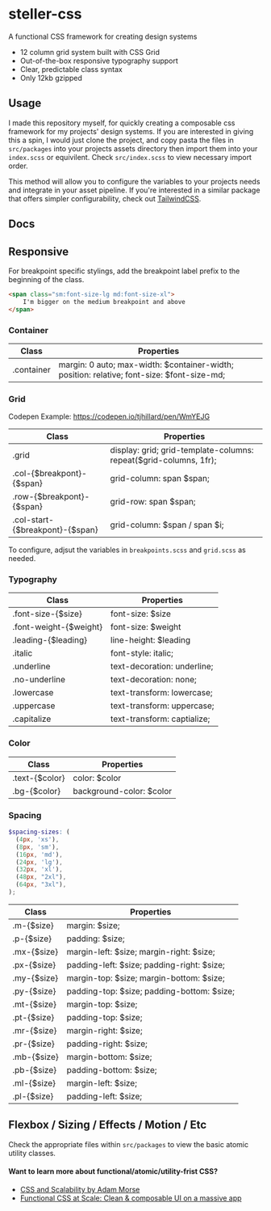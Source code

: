 # steller-css
A functional CSS framework for creating design systems

* 12 column grid system built with CSS Grid
* Out-of-the-box responsive typography support
* Clear, predictable class syntax
* Only 12kb gzipped

## Usage

I made this repository myself, for quickly creating a composable css framework for my projects' design systems. If you are interested in giving this a spin, I would just clone the project, and copy pasta the files in `src/packages` into your projects assets directory then import them into your `index.scss` or equivilent. Check `src/index.scss` to view necessary import order.

This method will allow you to configure the variables to your projects needs and integrate in your asset pipeline. If you're interested in a similar package that offers simpler configurability, check out [TailwindCSS](https://tailwindcss.com).

## Docs

## Responsive

For breakpoint specific stylings, add the breakpoint label prefix to the beginning of the class.

```html
<span class="sm:font-size-lg md:font-size-xl">
	I'm bigger on the medium breakpoint and above
</span>
```

### Container
| Class | Properties |
| --- | --- |
| .container | margin: 0 auto; max-width: $container-width; position: relative; font-size: $font-size-md; |

### Grid

Codepen Example: https://codepen.io/tjhillard/pen/WmYEJG

| Class | Properties |
| --- | --- |
| .grid | display: grid; grid-template-columns: repeat($grid-columns, 1fr); |
| .col-{$breakpont}-{$span} | grid-column: span $span; |
| .row-{$breakpont}-{$span} | grid-row: span $span; |
| .col-start-{$breakpont}-{$span} | grid-column: $span / span $i; |

To configure, adjsut the variables in `breakpoints.scss` and `grid.scss` as needed.

### Typography

| Class | Properties |
| --- | --- |
| .font-size-{$size} | font-size: $size |
| .font-weight-{$weight} | font-size: $weight |
| .leading-{$leading} | line-height: $leading |
| .italic | font-style: italic; |
| .underline | text-decoration: underline; |
| .no-underline | text-decoration: none; |
| .lowercase | text-transform: lowercase; |
| .uppercase | text-transform: uppercase; |
| .capitalize | text-transform: captialize; |

### Color

| Class | Properties |
| --- | --- |
| .text-{$color} | color: $color |
| .bg-{$color} | background-color: $color |

### Spacing

```scss
$spacing-sizes: (
  (4px, 'xs'),
  (8px, 'sm'),
  (16px, 'md'),
  (24px, 'lg'),
  (32px, 'xl'),
  (48px, "2xl"),
  (64px, "3xl"),
);
```

| Class | Properties |
| --- | --- |
| .m-{$size} | margin: $size; |
| .p-{$size} | padding: $size; |
| .mx-{$size} | margin-left: $size; margin-right: $size; |
| .px-{$size} | padding-left: $size; padding-right: $size; |
| .my-{$size} | margin-top: $size; margin-bottom: $size; |
| .py-{$size} | padding-top: $size; padding-bottom: $size; |
| .mt-{$size} | margin-top: $size; |
| .pt-{$size} | padding-top: $size; |
| .mr-{$size} | margin-right: $size; |
| .pr-{$size} | padding-right: $size; |
| .mb-{$size} | margin-bottom: $size; |
| .pb-{$size} | padding-bottom: $size; |
| .ml-{$size} | margin-left: $size; |
| .pl-{$size} | padding-left: $size; |

## Flexbox / Sizing / Effects / Motion / Etc
Check the appropriate files within `src/packages` to view the basic atomic utility classes.

#### Want to learn more about functional/atomic/utility-frist CSS?

* [CSS and Scalability by Adam Morse](http://mrmrs.cc/writing/2016/03/24/scalable-css/)
* [Functional CSS at Scale: Clean & composable UI on a massive app](https://www.youtube.com/watch?v=uHVqbCPnOwU)
